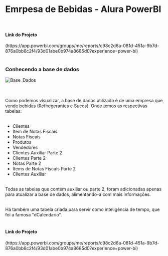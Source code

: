 # Emrpesa de Bebidas - Alura PowerBI
<br>
<h4>Link do Projeto</h4>
(https://app.powerbi.com/groups/me/reports/c98c2d6a-081d-451a-9b7d-876a0bb8c2f4/93d01abe0b974a8685d0?experience=power-bi)
<br>
<br>
<h3>Conhecendo a base de dados</h3>

![Base_Dados](https://github.com/user-attachments/assets/8ab3494f-2477-44a3-9383-e1126a85aa69)


<br>
<br>
Como podemos visualizar, a base de dados utilizada é de uma empresa que vende bebidas (Refiregerantes e Sucos).
Onde temos as respectivas tabelas:

<br>
<br>

* Clientes
* Item de Notas Fiscais
* Notas Fiscais
* Produtos
* Vendedores
* Clientes Auxiliar Parte 2
* Clientes Parte 2
* Notas Parte 2
* Items de Notas Fiscais Parte 2
* Clientes Auxiliar
<br>
Todas as tabelas que contém auxiliar ou parte 2, foram adicionadas apenas para atualizar a base de dados, alimentando-a com mais informações.  
<br>
<br>

Há também uma tabela criada para servir como inteligência de tempo, que foi a famosa "dCalendario".
<br>
<br>

<h4>Link do Projeto</h4>
(https://app.powerbi.com/groups/me/reports/c98c2d6a-081d-451a-9b7d-876a0bb8c2f4/93d01abe0b974a8685d0?experience=power-bi)
